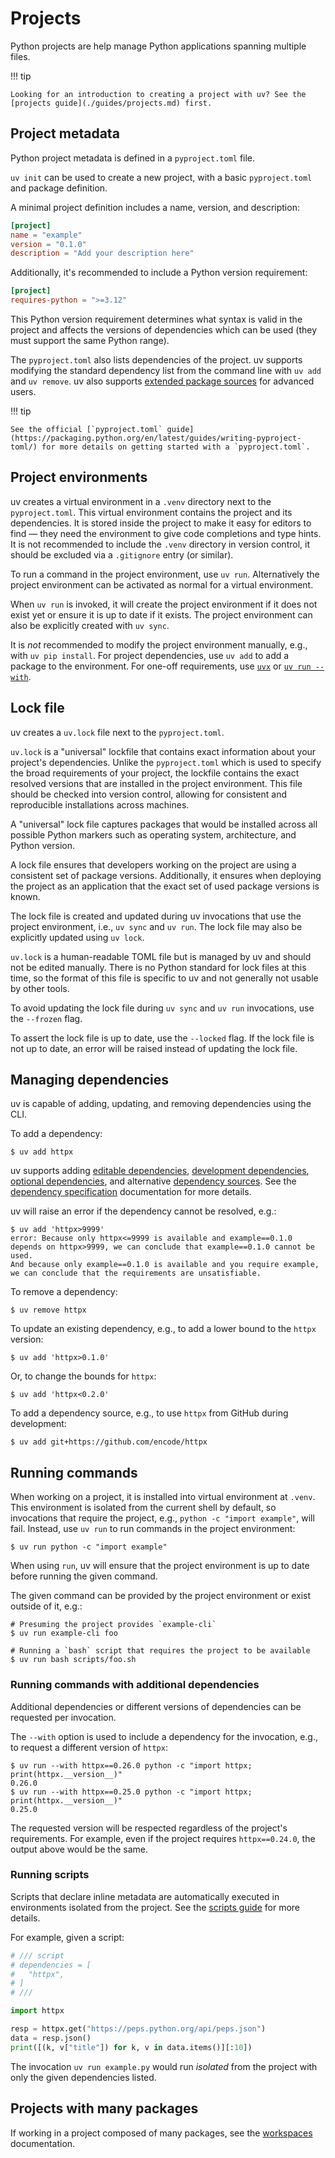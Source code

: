 # Projects

Python projects are help manage Python applications spanning multiple files.

!!! tip

    Looking for an introduction to creating a project with uv? See the [projects guide](./guides/projects.md) first.

## Project metadata

Python project metadata is defined in a `pyproject.toml` file. 

`uv init` can be used to create a new project, with a basic `pyproject.toml` and package definition.

A minimal project definition includes a name, version, and description:

```toml title="pyproject.toml"
[project]
name = "example"
version = "0.1.0"
description = "Add your description here"
```

Additionally, it's recommended to include a Python version requirement:

```toml title="pyproject.toml"
[project]
requires-python = ">=3.12"
```

This Python version requirement determines what syntax is valid in the project and affects the versions of dependencies which can be used (they must support the same Python range).

The `pyproject.toml` also lists dependencies of the project. uv supports modifying the standard dependency list from the command line with `uv add` and `uv remove`. uv also supports [extended package sources](./dependencies.md) for advanced users.

!!! tip

    See the official [`pyproject.toml` guide](https://packaging.python.org/en/latest/guides/writing-pyproject-toml/) for more details on getting started with a `pyproject.toml`.

## Project environments

uv creates a virtual environment in a `.venv` directory next to the `pyproject.toml`. This virtual environment contains the project and its dependencies. It is stored inside the project to make it easy for editors to find — they need the environment to give code completions and type hints. It is not recommended to include the `.venv` directory in version control, it should be excluded via a `.gitignore` entry (or similar).

To run a command in the project environment, use `uv run`. Alternatively the project environment can be activated as normal for a virtual environment.

When `uv run` is invoked, it will create the project environment if it does not exist yet or ensure it is up to date if it exists. The project environment can also be explicitly created with `uv sync`.

It is _not_ recommended to modify the project environment manually, e.g., with `uv pip install`. For project dependencies, use `uv add` to add a package to the environment. For one-off requirements, use [`uvx`](./guides/tools.md) or [`uv run --with`](#running-commands-with-additional-dependencies).

## Lock file

uv creates a `uv.lock` file next to the `pyproject.toml`.

`uv.lock` is a "universal" lockfile that contains exact information about your
project's dependencies. Unlike the `pyproject.toml` which is used to specify the
broad requirements of your project, the lockfile contains the exact resolved versions
that are installed in the project environment. This file should be checked into version
control, allowing for consistent and reproducible installations across machines.

A "universal" lock file captures packages that would be installed across all possible Python markers such as operating system, architecture, and Python version.

A lock file ensures that developers working on the project are using a consistent set of package versions. Additionally, it ensures when deploying the project as an application that the exact set of used package versions is known. 

The lock file is created and updated during uv invocations that use the project environment, i.e., `uv sync` and `uv run`. The lock file may also be explicitly updated using `uv lock`.

`uv.lock` is a human-readable TOML file but is managed by uv and should not be
edited manually. There is no Python standard for lock files at this time, so the format of this file is specific to uv and not generally not usable by other tools. 

To avoid updating the lock file during `uv sync` and `uv run` invocations, use the `--frozen` flag.

To assert the lock file is up to date, use the `--locked` flag. If the lock file is not up to date, an error will be raised instead of updating the lock file.

## Managing dependencies

uv is capable of adding, updating, and removing dependencies using the CLI.

To add a dependency:

```console
$ uv add httpx
```

uv supports adding [editable dependencies](./dependencies.md#editable-dependencies), [development dependencies](./dependencies.md#development-dependencies), [optional dependencies](./dependencies.md#optional-dependencies), and alternative [dependency sources](./dependencies.md#dependency-sources). See the [dependency specification](./dependencies.md) documentation for more details.

uv will raise an error if the dependency cannot be resolved, e.g.:

```console
$ uv add 'httpx>9999'
error: Because only httpx<=9999 is available and example==0.1.0 depends on httpx>9999, we can conclude that example==0.1.0 cannot be used.
And because only example==0.1.0 is available and you require example, we can conclude that the requirements are unsatisfiable.
```

To remove a dependency:

```console
$ uv remove httpx
```

To update an existing dependency, e.g., to add a lower bound to the `httpx` version:

```console
$ uv add 'httpx>0.1.0'
```

Or, to change the bounds for `httpx`:

```console
$ uv add 'httpx<0.2.0'
```

To add a dependency source, e.g., to use `httpx` from GitHub during development:

```console
$ uv add git+https://github.com/encode/httpx
```

## Running commands

When working on a project, it is installed into virtual environment at `.venv`. This environment is isolated from the current shell by default, so invocations that require the project, e.g., `python -c "import example"`, will fail. Instead, use `uv run` to run commands in the project environment:

```console
$ uv run python -c "import example"
```

When using `run`, uv will ensure that the project environment is up to date before running the given command.

The given command can be provided by the project environment or exist outside of it, e.g.:

```console
# Presuming the project provides `example-cli`
$ uv run example-cli foo

# Running a `bash` script that requires the project to be available
$ uv run bash scripts/foo.sh
```

### Running commands with additional dependencies

Additional dependencies or different versions of dependencies can be requested per invocation.

The `--with` option is used to include a dependency for the invocation, e.g., to request a different version of `httpx`:

```console
$ uv run --with httpx==0.26.0 python -c "import httpx; print(httpx.__version__)"
0.26.0
$ uv run --with httpx==0.25.0 python -c "import httpx; print(httpx.__version__)"
0.25.0
```

The requested version will be respected regardless of the project's requirements. For example, even if the project requires `httpx==0.24.0`, the output above would be the same. 

### Running scripts

Scripts that declare inline metadata are automatically executed in environments isolated from the project. See the [scripts guide](./guides/scripts.md#declaring-script-dependencies) for more details.

For example, given a script:

```python  title="example.py"
# /// script
# dependencies = [
#   "httpx",
# ]
# ///

import httpx

resp = httpx.get("https://peps.python.org/api/peps.json")
data = resp.json()
print([(k, v["title"]) for k, v in data.items()][:10])
```

The invocation `uv run example.py` would run _isolated_ from the project with only the given dependencies listed.

## Projects with many packages

If working in a project composed of many packages, see the [workspaces](./workspaces.md) documentation.
